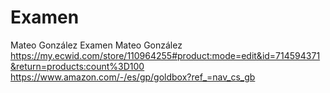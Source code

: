 # Examen
Mateo González Examen
Mateo González
https://my.ecwid.com/store/110964255#product:mode=edit&id=714594371&return=products:count%3D100
https://www.amazon.com/-/es/gp/goldbox?ref_=nav_cs_gb
